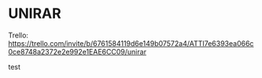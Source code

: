 # UNIRAR

Trello: https://trello.com/invite/b/6761584119d6e149b07572a4/ATTI7e6393ea066c0ce8748a2372e2e992e1EAE6CC09/unirar



test
